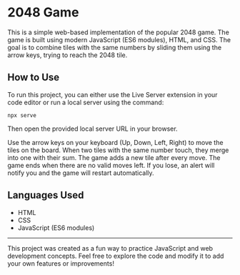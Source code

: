 # 2048 Game

This is a simple web-based implementation of the popular 2048 game. The game is built using modern JavaScript (ES6 modules), HTML, and CSS. The goal is to combine tiles with the same numbers by sliding them using the arrow keys, trying to reach the 2048 tile.

## How to Use

To run this project, you can either use the Live Server extension in your code editor or run a local server using the command:

```
npx serve
```

Then open the provided local server URL in your browser.

Use the arrow keys on your keyboard (Up, Down, Left, Right) to move the tiles on the board.
When two tiles with the same number touch, they merge into one with their sum.
The game adds a new tile after every move.
The game ends when there are no valid moves left.
If you lose, an alert will notify you and the game will restart automatically.


## Languages Used

- HTML
- CSS
- JavaScript (ES6 modules)

---

This project was created as a fun way to practice JavaScript and web development concepts. Feel free to explore the code and modify it to add your own features or improvements!
